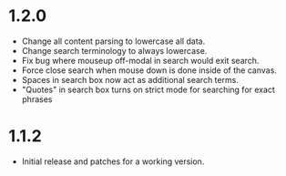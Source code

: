 # 1.2.0

- Change all content parsing to lowercase all data.
- Change search terminology to always lowercase.
- Fix bug where mouseup off-modal in search would exit search.
- Force close search when mouse down is done inside of the canvas.
- Spaces in search box now act as additional search terms.
- "Quotes" in search box turns on strict mode for searching for exact phrases

# 1.1.2

- Initial release and patches for a working version.